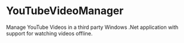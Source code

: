# YouTubeVideoManager
Manage YouTube Videos in a third party Windows .Net application with support for watching videos offline.
